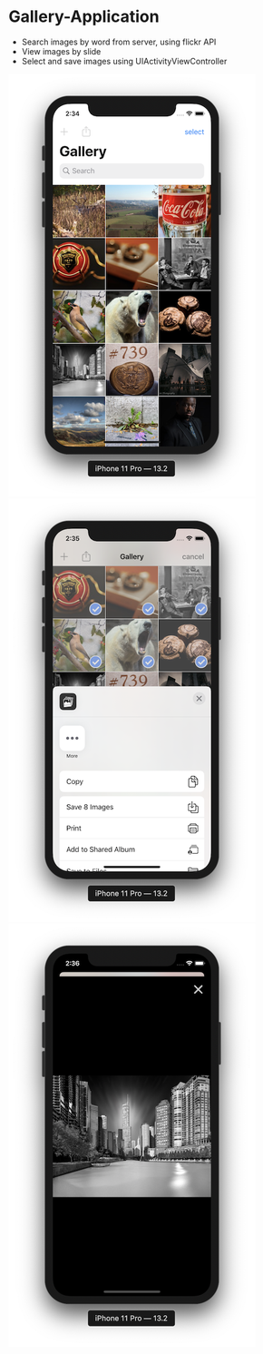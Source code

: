 # Gallery-Application

- Search images by word from server, using flickr API
- View images by slide
- Select and save images using UIActivityViewController

![Image alt](https://github.com/ShiginAV/ScreenshotsRepository/blob/master/GalleryApp-1.png?raw=true)
![Image alt](https://github.com/ShiginAV/ScreenshotsRepository/blob/master/GalleryApp-2.png?raw=true)
![Image alt](https://github.com/ShiginAV/ScreenshotsRepository/blob/master/GalleryApp-3.png?raw=true)
